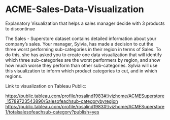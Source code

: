# ACME-Sales-Data-Visualization
Explanatory Visualization that helps a sales manager decide with 3 products to discontinue

The Sales - Superstore dataset contains detailed information about your company’s sales. Your manager, Sylvia, has made a decision to cut the three worst performing sub-categories in their region in terms of Sales. To do this, she has asked you to create one data visualization that will identify which three sub-categories are the worst performers by region, and show how much worse they perform than other sub-categories. Sylvia will use this visualization to inform which product categories to cut, and in which regions.

Link to visualization on Tableau Public:

https://public.tableau.com/profile/rosalind1983#!/vizhome/ACMESuperstore_15789723543890/Salesofeachsub-categorybyregion
https://public.tableau.com/profile/rosalind1983#!/vizhome/ACMESuperstore1/totalsalesofeachsub-category?publish=yes
